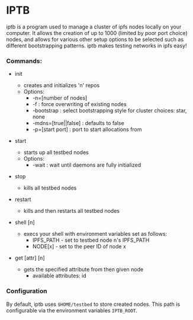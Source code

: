 # IPTB
iptb is a program used to manage a cluster of ipfs nodes locally on your
computer. It allows the creation of up to 1000 (limited by poor port choice)
nodes, and allows for various other setup options to be selected such as
different bootstrapping patterns. iptb makes testing networks in ipfs
easy!

### Commands:
- init 
	- creates and initializes 'n' repos
	- Options:
		- -n=[number of nodes]
		- -f : force overwriting of existing nodes
		- -bootstrap : select bootstrapping style for cluster choices: star, none
		- -mdns=[true||false] : defaults to false
		- -p=[start port] : port to start allocations from
- start 
	- starts up all testbed nodes
	- Options:
		- -wait : wait until daemons are fully initialized
- stop 
	- kills all testbed nodes
- restart
	- kills and then restarts all testbed nodes

- shell [n]
	- execs your shell with environment variables set as follows:
	    - IPFS_PATH - set to testbed node n's IPFS_PATH
	    - NODE[x] - set to the peer ID of node x

- get [attr] [n]
	- gets the specified attribute from then given node
		- available attributes: id

### Configuration
By default, iptb uses `$HOME/testbed` to store created nodes. This path is
configurable via the environment variables `IPTB_ROOT`. 



